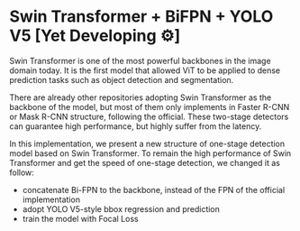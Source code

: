 # Swin Transformer + BiFPN + YOLO V5 [Yet Developing ⚙️]

Swin Transformer is one of the most powerful backbones in the image domain today. It is the first model that allowed ViT to be applied to dense prediction tasks such as object detection and segmentation.  

There are already other repositories adopting Swin Transformer as the backbone of the model, but most of them only implements in Faster R-CNN or Mask R-CNN structure, following the official. These two-stage detectors can guarantee high performance, but highly suffer from the latency.  

In this implementation, we present a new structure of one-stage detection model based on Swin Transformer. To remain the high performance of Swin Transformer and get the speed of one-stage detection, we changed it as follow:
* concatenate Bi-FPN to the backbone, instead of the FPN of the official implementation
* adopt YOLO V5-style bbox regression and prediction
* train the model with Focal Loss



